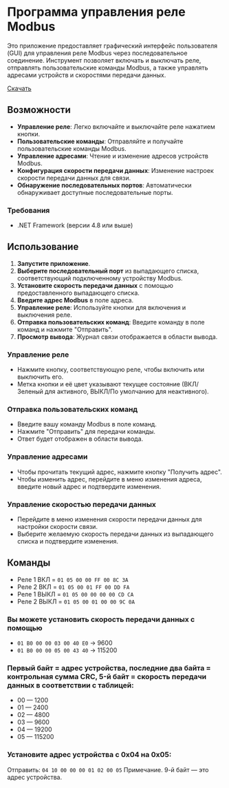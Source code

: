 # Программа управления реле Modbus

Это приложение предоставляет графический интерфейс пользователя (GUI) для управления реле Modbus через последовательное соединение. Инструмент позволяет включать и выключать реле, отправлять пользовательские команды Modbus, а также управлять адресами устройств и скоростями передачи данных.

[Скачать](https://github.com/maldavan5916/Modbus/releases/tag/v1.0.0)

## Возможности

- **Управление реле**: Легко включайте и выключайте реле нажатием кнопки.
- **Пользовательские команды**: Отправляйте и получайте пользовательские команды Modbus.
- **Управление адресами**: Чтение и изменение адресов устройств Modbus.
- **Конфигурация скорости передачи данных**: Изменение настроек скорости передачи данных для связи.
- **Обнаружение последовательных портов**: Автоматически обнаруживает доступные последовательные порты.

### Требования

- .NET Framework (версии 4.8 или выше)

## Использование

1. **Запустите приложение**.
2. **Выберите последовательный порт** из выпадающего списка, соответствующий подключенному устройству Modbus.
3. **Установите скорость передачи данных** с помощью предоставленного выпадающего списка.
4. **Введите адрес Modbus** в поле адреса.
5. **Управление реле**: Используйте кнопки для включения и выключения реле.
6. **Отправка пользовательских команд**: Введите команду в поле команд и нажмите "Отправить".
7. **Просмотр вывода**: Журнал связи отображается в области вывода.

### Управление реле

- Нажмите кнопку, соответствующую реле, чтобы включить или выключить его.
- Метка кнопки и её цвет указывают текущее состояние (ВКЛ/Зеленый для активного, ВЫКЛ/По умолчанию для неактивного).

### Отправка пользовательских команд

- Введите вашу команду Modbus в поле команд.
- Нажмите "Отправить" для передачи команды.
- Ответ будет отображен в области вывода.

### Управление адресами

- Чтобы прочитать текущий адрес, нажмите кнопку "Получить адрес".
- Чтобы изменить адрес, перейдите в меню изменения адреса, введите новый адрес и подтвердите изменения.

### Управление скоростью передачи данных

- Перейдите в меню изменения скорости передачи данных для настройки скорости связи.
- Выберите желаемую скорость передачи данных из выпадающего списка и подтвердите изменения.

## Команды

- Реле 1 ВКЛ =  ```01 05 00 00 FF 00 8C 3A```
- Реле 2 ВКЛ =  ```01 05 00 01 FF 00 DD FA```
- Реле 1 ВЫКЛ = ```01 05 00 00 00 00 CD CA```
- Реле 2 ВЫКЛ = ```01 05 00 01 00 00 9C 0A```
 
### Вы можете установить скорость передачи данных с помощью
- ```01 B0 00 00 03 00 40 E0``` → 9600
- ```01 B0 00 00 05 00 43 40``` → 115200

### Первый байт = адрес устройства, последние два байта = контрольная сумма CRC, 5-й байт = скорость передачи данных в соответствии с таблицей:
- 00 — 1200
- 01 — 2400
- 02 — 4800
- 03 — 9600
- 04 — 19200
- 05 — 115200

### Установите адрес устройства c 0x04 на 0x05:
Отправить: ```04 10 00 00 00 01 02 00 05``` Примечание. 9-й байт — это адрес устройства.

